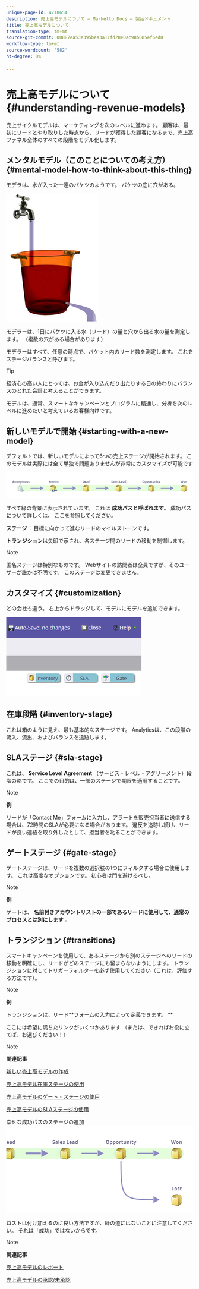 ```yaml
---
unique-page-id: 4718654
description: 売上高モデルについて — Marketto Docs — 製品ドキュメント
title: 売上高モデルについて
translation-type: tm+mt
source-git-commit: 00887ea53e395bea3a11fd28e0ac98b085ef6ed8
workflow-type: tm+mt
source-wordcount: '582'
ht-degree: 0%

---
```



# 売上高モデルについて {#understanding-revenue-models}

売上サイクルモデルは、マーケティングを次のレベルに進めます。 顧客は、最初にリードとやり取りした時点から、リードが獲得した顧客になるまで、売上高ファネル全体のすべての段階をモデル化します。

## メンタルモデル（このことについての考え方） {#mental-model-how-to-think-about-this-thing}

モデラは、水が入った一連のバケツのようです。 バケツの底に穴がある。

![](assets/image2015-6-12-10-3a14-3a4.png)

モデラーは、1日にバケツに入る水（リード）の量と穴から出る水の量を測定します。 （複数の穴がある場合があります）

モデラーはすべて、任意の時点で、バケット内のリード数を測定します。 これをステージバランスと呼びます。

>[!TIP]
>
>経済心の高い人にとっては、お金が入り込んだり出たりする日の終わりにバランスのとれた会計と考えることができます。

モデルは、通常、スマートなキャンペーンとプログラムに精通し、分析を次のレベルに進めたいと考えているお客様向けです。

## 新しいモデルで開始 {#starting-with-a-new-model}

デフォルトでは、新しいモデルによって6つの売上ステージが開始されます。 このモデルは実際には全て単独で問題ありませんが非常にカスタマイズが可能です

![](assets/image2015-6-12-9-3a43-3a11.png)

すべて緑の背景に表示されています。 これは **成功パスと呼ばれます**。 成功パスについて詳しくは、 [ここを参照してください](understanding-revenue-model-success-path.md)。

**ステージ** ：目標に向かって進むリードのマイルストーンです。

**トランジション**は矢印で示され、各ステージ間のリードの移動を制御します。

>[!NOTE]
>
>匿名ステージは特別なものです。 Webサイトの訪問者は全員ですが、そのユーザーが誰かは不明です。 このステージは変更できません。

## カスタマイズ {#customization}

どの会社も違う。 右上からドラッグして、モデルにモデルを追加できます。

![](assets/image2015-6-12-9-3a45-3a36.png)

## 在庫段階 {#inventory-stage}

これは箱のように見え、最も基本的なステージです。 Analyticsは、この段階の流入、流出、およびバランスを追跡します。

## SLAステージ {#sla-stage}

これは、 **Service Level Agreement** （サービス・レベル・アグリーメント）段階の略です。 ここでの目的は、一部のステージで期限を適用することです。

>[!NOTE]
>
>**例**
>
>リードが「Contact Me」フォームに入力し、アラートを販売担当者に送信する場合は、72時間のSLAが必要になる場合があります。 違反を追跡し続け、リードが良い連絡を取り外したとして、担当者を叱ることができます。

## ゲートステージ {#gate-stage}

ゲートステージは、リードを複数の選択肢の1つにフィルタする場合に使用します。 これは高度なオプションです。 初心者は門を避けるべし。

>[!NOTE]
>
>**例**
>
>ゲートは、 **名前付きアカウントリストの一部であるリードに使用して、通常のプロセスとは別にします** 。

## トランジション {#transitions}

スマートキャンペーンを使用して、あるステージから別のステージへのリードの移動を明確にし、リードがどのステージにも留まらないようにします。 トランジションに対してトリガーフィルターを必ず使用してください（これは、評価する方法です）。

>[!NOTE]
>
>**例**
>
>トランジションは、リード**フォームの入力によって定義できます。 **

ここには希望に満ちたリンクがいくつかあります （または、できればお役に立てば、お選びください！）

>[!NOTE]
>
>**関連記事**
>
>[新しい売上高モデルの作成](create-a-new-revenue-model.md)
>
>[売上高モデル在庫ステージの使用](using-revenue-model-inventory-stages.md)
>
>[売上高モデルのゲート・ステージの使用](using-revenue-model-gate-stages.md)
>
>[売上高モデルのSLAステージの使用](using-revenue-model-sla-stages.md)

幸せな成功パスのステージの追加   ![](assets/image2015-6-12-10-3a10-3a26.png)

ロストは付け加えるのに良い方法ですが、緑の道にはないことに注意してください。 それは「成功」ではないからです。

>[!NOTE]
>
>**関連記事**
>
>[売上高モデルのレポート](report-on-your-revenue-model.md)
>
>[売上高モデルの承認/未承認](approve-unapprove-a-revenue-model.md)

